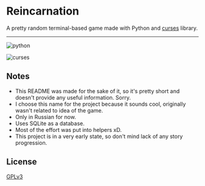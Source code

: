 # Reincarnation

A pretty random terminal-based game made with Python and [curses](https://docs.python.org/3/howto/curses.html) library.

---

![python](https://img.shields.io/badge/python-blue?style=for-the-badge&logo=python&labelColor=violet)

![curses](https://img.shields.io/badge/curses-red?style=for-the-badge)

## Notes

* This README was made for the sake of it, so it's pretty short and doesn't provide any useful information. Sorry.
* I choose this name for the project because it sounds cool, originally wasn't related to idea of the game.
* Only in Russian for now.
* Uses SQLite as a database.
* Most of the effort was put into helpers xD.
* This project is in a very early state, so don't mind lack of any story progression.

## License

[GPLv3](https://choosealicense.com/licenses/gpl-3.0/)
